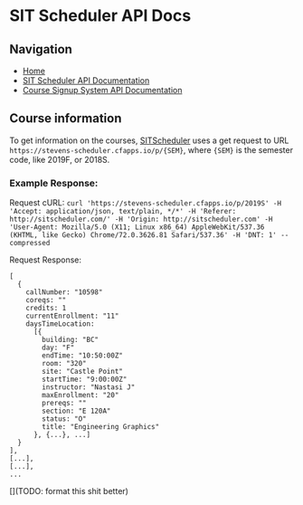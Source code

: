 # SIT Scheduler API Docs

## Navigation
- [Home](home.md)
- [SIT Scheduler API Documentation](sitsched.md)
- [Course Signup System API Documentation](signup.md)

## Course information

To get information on the courses, [SITScheduler](http://sitscheduler.com/) uses
a get request to URL `https://stevens-scheduler.cfapps.io/p/{SEM}`, where `{SEM}`
is the semester code, like 2019F, or 2018S.

### Example Response:
Request cURL: `curl 'https://stevens-scheduler.cfapps.io/p/2019S' -H 'Accept: application/json, text/plain, */*' -H 'Referer: http://sitscheduler.com/' -H 'Origin: http://sitscheduler.com' -H 'User-Agent: Mozilla/5.0 (X11; Linux x86_64) AppleWebKit/537.36 (KHTML, like Gecko) Chrome/72.0.3626.81 Safari/537.36' -H 'DNT: 1' --compressed`

Request Response:
```
[
  {
    callNumber: "10598"
    coreqs: ""
    credits: 1
    currentEnrollment: "11"
    daysTimeLocation:
      [{
        building: "BC"
        day: "F"
        endTime: "10:50:00Z"
        room: "320"
        site: "Castle Point"
        startTime: "9:00:00Z"
        instructor: "Nastasi J"
        maxEnrollment: "20"
        prereqs: ""
        section: "E 120A"
        status: "O"
        title: "Engineering Graphics"
      }, {...}, ...]
  }
],
[...],
[...],
...
```
[](TODO: format this shit better)
